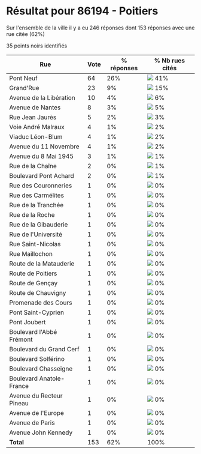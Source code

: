 # Résultat pour 86194 - Poitiers

Sur l'ensemble de la ville il y a eu 246 réponses dont 153 réponses avec une rue citée (62%)

35 points noirs identifiés

| Rue | Vote | % réponses | % Nb rues cités|
|-----|------|------------|----------------|
| Pont Neuf | 64 | 26% | <img src="../../img/bar_41.gif" />&nbsp;41%|
| Grand'Rue | 23 | 9% | <img src="../../img/bar_15.gif" />&nbsp;15%|
| Avenue de la Libération | 10 | 4% | <img src="../../img/bar_6.gif" />&nbsp;6%|
| Avenue de Nantes | 8 | 3% | <img src="../../img/bar_5.gif" />&nbsp;5%|
| Rue Jean Jaurès | 5 | 2% | <img src="../../img/bar_3.gif" />&nbsp;3%|
| Voie André Malraux | 4 | 1% | <img src="../../img/bar_2.gif" />&nbsp;2%|
| Viaduc Léon-Blum | 4 | 1% | <img src="../../img/bar_2.gif" />&nbsp;2%|
| Avenue du 11 Novembre | 4 | 1% | <img src="../../img/bar_2.gif" />&nbsp;2%|
| Avenue du 8 Mai 1945 | 3 | 1% | <img src="../../img/bar_1.gif" />&nbsp;1%|
| Rue de la Chaîne | 2 | 0% | <img src="../../img/bar_1.gif" />&nbsp;1%|
| Boulevard Pont Achard | 2 | 0% | <img src="../../img/bar_1.gif" />&nbsp;1%|
| Rue des Couronneries | 1 | 0% | <img src="../../img/bar_0.gif" />&nbsp;0%|
| Rue des Carmélites | 1 | 0% | <img src="../../img/bar_0.gif" />&nbsp;0%|
| Rue de la Tranchée | 1 | 0% | <img src="../../img/bar_0.gif" />&nbsp;0%|
| Rue de la Roche | 1 | 0% | <img src="../../img/bar_0.gif" />&nbsp;0%|
| Rue de la Gibauderie | 1 | 0% | <img src="../../img/bar_0.gif" />&nbsp;0%|
| Rue de l'Université | 1 | 0% | <img src="../../img/bar_0.gif" />&nbsp;0%|
| Rue Saint-Nicolas | 1 | 0% | <img src="../../img/bar_0.gif" />&nbsp;0%|
| Rue Maillochon | 1 | 0% | <img src="../../img/bar_0.gif" />&nbsp;0%|
| Route de la Matauderie | 1 | 0% | <img src="../../img/bar_0.gif" />&nbsp;0%|
| Route de Poitiers | 1 | 0% | <img src="../../img/bar_0.gif" />&nbsp;0%|
| Route de Gençay | 1 | 0% | <img src="../../img/bar_0.gif" />&nbsp;0%|
| Route de Chauvigny | 1 | 0% | <img src="../../img/bar_0.gif" />&nbsp;0%|
| Promenade des Cours | 1 | 0% | <img src="../../img/bar_0.gif" />&nbsp;0%|
| Pont Saint-Cyprien | 1 | 0% | <img src="../../img/bar_0.gif" />&nbsp;0%|
| Pont Joubert | 1 | 0% | <img src="../../img/bar_0.gif" />&nbsp;0%|
| Boulevard l'Abbé Frémont | 1 | 0% | <img src="../../img/bar_0.gif" />&nbsp;0%|
| Boulevard du Grand Cerf | 1 | 0% | <img src="../../img/bar_0.gif" />&nbsp;0%|
| Boulevard Solférino | 1 | 0% | <img src="../../img/bar_0.gif" />&nbsp;0%|
| Boulevard Chasseigne | 1 | 0% | <img src="../../img/bar_0.gif" />&nbsp;0%|
| Boulevard Anatole-France | 1 | 0% | <img src="../../img/bar_0.gif" />&nbsp;0%|
| Avenue du Recteur Pineau | 1 | 0% | <img src="../../img/bar_0.gif" />&nbsp;0%|
| Avenue de l'Europe | 1 | 0% | <img src="../../img/bar_0.gif" />&nbsp;0%|
| Avenue de Paris | 1 | 0% | <img src="../../img/bar_0.gif" />&nbsp;0%|
| Avenue John Kennedy | 1 | 0% | <img src="../../img/bar_0.gif" />&nbsp;0%|
| **Total** | 153 | 62% | 100%|
